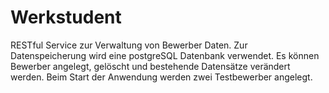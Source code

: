 # Werkstudent
RESTful Service zur Verwaltung von Bewerber Daten. Zur Datenspeicherung wird eine postgreSQL Datenbank verwendet.
Es können Bewerber angelegt, gelöscht und bestehende Datensätze verändert werden. Beim Start der Anwendung werden zwei Testbewerber angelegt.
